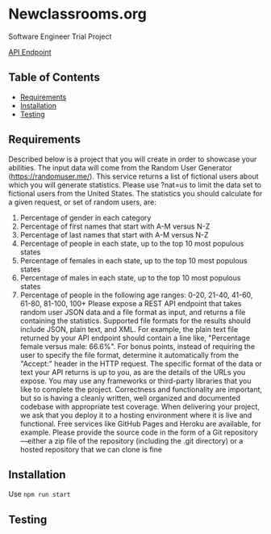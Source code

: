 # Newclassrooms.org

Software Engineer Trial Project

[API Endpoint](https://hanleyjames.azurewebsites.net/api/newclassrooms?)

## Table of Contents

- [Requirements](#requirements)
- [Installation](#installation)
- [Testing](#testing)

## Requirements

Described below is a project that you will create in order to showcase your abilities. The input data will come from the Random User Generator (https://randomuser.me/). This service returns a list of fictional users about which you will generate statistics. Please use ?nat=us to limit the data set to fictional users from the United States. The statistics you should calculate for a given request, or set of random users, are:
1. Percentage of gender in each category
2. Percentage of first names that start with A-M versus N-Z
3. Percentage of last names that start with A-M versus N-Z
4. Percentage of people in each state, up to the top 10 most populous states
5. Percentage of females in each state, up to the top 10 most populous states
6. Percentage of males in each state, up to the top 10 most populous states
7. Percentage of people in the following age ranges: 0-20, 21-40, 41-60, 61-80, 81-100, 100+
Please expose a REST API endpoint that takes random user JSON data and a file format as input, and returns a file containing the statistics. Supported file formats for the results should include JSON, plain text, and XML. For example, the plain text file returned by your API endpoint should contain a line like, "Percentage female versus male: 66.6%". For bonus points, instead of requiring the user to specify the file format, determine it automatically from the "Accept:" header in the HTTP request.
The specific format of the data or text your API returns is up to you, as are the details of the URLs you expose. You may use any frameworks or third-party libraries that you like to complete the project. Correctness and functionality are important, but so is having a cleanly written, well organized and documented codebase with appropriate test coverage.
When delivering your project, we ask that you deploy it to a hosting environment where it is live and functional. Free services like GitHub Pages and Heroku are available, for example. Please provide the source code in the form of a Git repository—either a zip file of the repository (including the .git directory) or a hosted repository that we can clone is fine

## Installation

Use `npm run start`

## Testing

